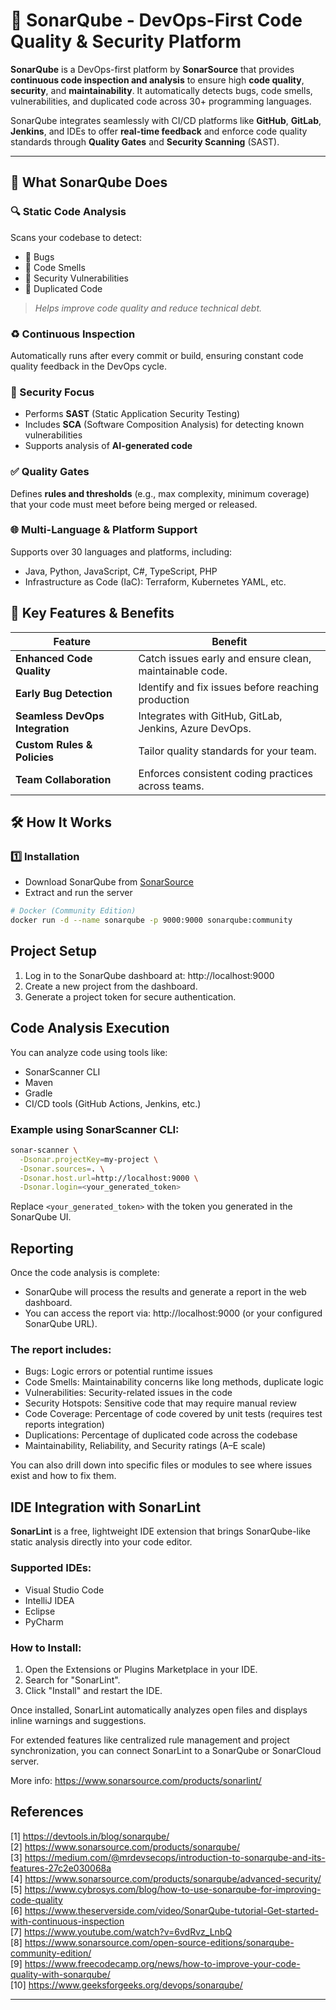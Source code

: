 # 🧠 SonarQube - DevOps-First Code Quality & Security Platform

**SonarQube** is a DevOps-first platform by **SonarSource** that provides **continuous code inspection and analysis** to ensure high **code quality**, **security**, and **maintainability**. It automatically detects bugs, code smells, vulnerabilities, and duplicated code across 30+ programming languages.

SonarQube integrates seamlessly with CI/CD platforms like **GitHub**, **GitLab**, **Jenkins**, and IDEs to offer **real-time feedback** and enforce code quality standards through **Quality Gates** and **Security Scanning** (SAST).

---

## 📌 What SonarQube Does

### 🔍 Static Code Analysis
Scans your codebase to detect:
- 🐞 Bugs
- 🚩 Code Smells
- 🔐 Security Vulnerabilities
- 🔁 Duplicated Code  
> *Helps improve code quality and reduce technical debt.* 

### ♻️ Continuous Inspection
Automatically runs after every commit or build, ensuring constant code quality feedback in the DevOps cycle.  

### 🔐 Security Focus
- Performs **SAST** (Static Application Security Testing)
- Includes **SCA** (Software Composition Analysis) for detecting known vulnerabilities
- Supports analysis of **AI-generated code**  

### ✅ Quality Gates
Defines **rules and thresholds** (e.g., max complexity, minimum coverage) that your code must meet before being merged or released.  

### 🌐 Multi-Language & Platform Support
Supports over 30 languages and platforms, including:
- Java, Python, JavaScript, C#, TypeScript, PHP
- Infrastructure as Code (IaC): Terraform, Kubernetes YAML, etc.  


## 🚀 Key Features & Benefits

| Feature | Benefit |
|--------|---------|
| **Enhanced Code Quality** | Catch issues early and ensure clean, maintainable code.
| **Early Bug Detection** | Identify and fix issues before reaching production
| **Seamless DevOps Integration** | Integrates with GitHub, GitLab, Jenkins, Azure DevOps.
| **Custom Rules & Policies** | Tailor quality standards for your team.
| **Team Collaboration** | Enforces consistent coding practices across teams.


## 🛠️ How It Works

### 1️⃣ Installation
- Download SonarQube from [SonarSource](https://www.sonarsource.com/products/sonarqube/downloads/)
- Extract and run the server

```bash
# Docker (Community Edition)
docker run -d --name sonarqube -p 9000:9000 sonarqube:community
```
## Project Setup

1. Log in to the SonarQube dashboard at: http://localhost:9000
2. Create a new project from the dashboard.
3. Generate a project token for secure authentication.


## Code Analysis Execution

You can analyze code using tools like:

- SonarScanner CLI
- Maven
- Gradle
- CI/CD tools (GitHub Actions, Jenkins, etc.)

### Example using SonarScanner CLI:

```bash
sonar-scanner \
  -Dsonar.projectKey=my-project \
  -Dsonar.sources=. \
  -Dsonar.host.url=http://localhost:9000 \
  -Dsonar.login=<your_generated_token>
```

Replace `<your_generated_token>` with the token you generated in the SonarQube UI.


## Reporting

Once the code analysis is complete:

- SonarQube will process the results and generate a report in the web dashboard.
- You can access the report via: http://localhost:9000 (or your configured SonarQube URL).

### The report includes:

- Bugs: Logic errors or potential runtime issues
- Code Smells: Maintainability concerns like long methods, duplicate logic
- Vulnerabilities: Security-related issues in the code
- Security Hotspots: Sensitive code that may require manual review
- Code Coverage: Percentage of code covered by unit tests (requires test reports integration)
- Duplications: Percentage of duplicated code across the codebase
- Maintainability, Reliability, and Security ratings (A–E scale)

You can also drill down into specific files or modules to see where issues exist and how to fix them.


## IDE Integration with SonarLint

**SonarLint** is a free, lightweight IDE extension that brings SonarQube-like static analysis directly into your code editor.

### Supported IDEs:

- Visual Studio Code
- IntelliJ IDEA
- Eclipse
- PyCharm

### How to Install:

1. Open the Extensions or Plugins Marketplace in your IDE.
2. Search for "SonarLint".
3. Click "Install" and restart the IDE.

Once installed, SonarLint automatically analyzes open files and displays inline warnings and suggestions.

For extended features like centralized rule management and project synchronization, you can connect SonarLint to a SonarQube or SonarCloud server.

More info: https://www.sonarsource.com/products/sonarlint/

## References

[1] https://devtools.in/blog/sonarqube/  
[2] https://www.sonarsource.com/products/sonarqube/  
[3] https://medium.com/@mrdevsecops/introduction-to-sonarqube-and-its-features-27c2e030068a  
[4] https://www.sonarsource.com/products/sonarqube/advanced-security/  
[5] https://www.cybrosys.com/blog/how-to-use-sonarqube-for-improving-code-quality  
[6] https://www.theserverside.com/video/SonarQube-tutorial-Get-started-with-continuous-inspection  
[7] https://www.youtube.com/watch?v=6vdRvz_LnbQ  
[8] https://www.sonarsource.com/open-source-editions/sonarqube-community-edition/  
[9] https://www.freecodecamp.org/news/how-to-improve-your-code-quality-with-sonarqube/  
[10] https://www.geeksforgeeks.org/devops/sonarqube/

---
